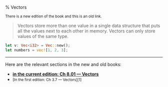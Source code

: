 % Vectors

<small>There is a new edition of the book and this is an old link.</small>

> Vectors store more than one value in a single data structure that puts all the values next to each other in memory. Vectors can only store values of the same type.

```rust
let v: Vec<i32> = Vec::new();
let numbers = vec![1, 2, 3];
```

---

Here are the relevant sections in the new and old books:

* **[in the current edition: Ch 8.01 — Vectors][2]**
* <small>[In the first edition: Ch 3.7 — Vectors][1]</small>

[2]: ch08-01-vectors.html

